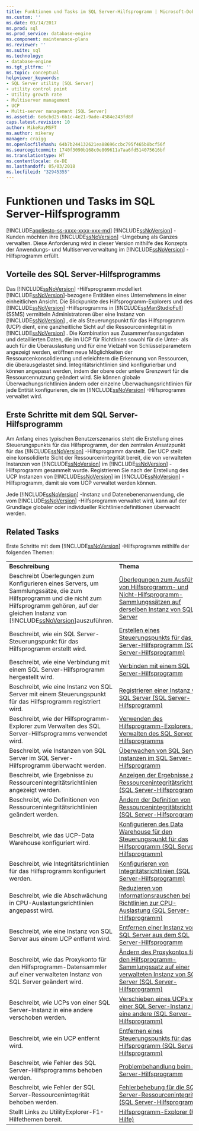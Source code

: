 ```yaml
---
title: Funktionen und Tasks im SQL Server-Hilfsprogramm | Microsoft-Dokumentation
ms.custom: ''
ms.date: 03/14/2017
ms.prod: sql
ms.prod_service: database-engine
ms.component: maintenance-plans
ms.reviewer: ''
ms.suite: sql
ms.technology:
- database-engine
ms.tgt_pltfrm: ''
ms.topic: conceptual
helpviewer_keywords:
- SQL Server utility [SQL Server]
- utility control point
- Utility growth rate
- Multiserver management
- UCP
- Multi-server management [SQL Server]
ms.assetid: 6e6cbd25-6b1c-4e21-9ade-4584e243fd8f
caps.latest.revision: 10
author: MikeRayMSFT
ms.author: mikeray
manager: craigg
ms.openlocfilehash: 64b7b244132621ea88696ccbc795f465b8bcf56f
ms.sourcegitcommit: 1740f3090b168c0e809611a7aa6fd514075616bf
ms.translationtype: HT
ms.contentlocale: de-DE
ms.lasthandoff: 05/03/2018
ms.locfileid: "32945355"
---
```

# <a name="sql-server-utility-features-and-tasks"></a>Funktionen und Tasks im SQL Server-Hilfsprogramm
[!INCLUDE[appliesto-ss-xxxx-xxxx-xxx-md](../../includes/appliesto-ss-xxxx-xxxx-xxx-md.md)]
  [!INCLUDE[ssNoVersion](../../includes/ssnoversion-md.md)] -Kunden möchten ihre [!INCLUDE[ssNoVersion](../../includes/ssnoversion-md.md)] -Umgebung als Ganzes verwalten. Diese Anforderung wird in dieser Version mithilfe des Konzepts der Anwendungs- und Multiserververwaltung im [!INCLUDE[ssNoVersion](../../includes/ssnoversion-md.md)] -Hilfsprogramm erfüllt.  
  
## <a name="benefits-of-the-sql-server-utility"></a>Vorteile des SQL Server-Hilfsprogramms  
 Das [!INCLUDE[ssNoVersion](../../includes/ssnoversion-md.md)] -Hilfsprogramm modelliert [!INCLUDE[ssNoVersion](../../includes/ssnoversion-md.md)]-bezogene Entitäten eines Unternehmens in einer einheitlichen Ansicht. Die Blickpunkte des Hilfsprogramm-Explorers und des [!INCLUDE[ssNoVersion](../../includes/ssnoversion-md.md)] -Hilfsprogramms in [!INCLUDE[ssManStudioFull](../../includes/ssmanstudiofull-md.md)] (SSMS) vermitteln Administratoren über eine Instanz von [!INCLUDE[ssNoVersion](../../includes/ssnoversion-md.md)] , die als Steuerungspunkt für das Hilfsprogramm (UCP) dient, eine ganzheitliche Sicht auf die Ressourcenintegrität in [!INCLUDE[ssNoVersion](../../includes/ssnoversion-md.md)] . Die Kombination aus Zusammenfassungsdaten und detaillierten Daten, die im UCP für Richtlinien sowohl für die Unter- als auch für die Überauslastung und für eine Vielzahl von Schlüsselparametern angezeigt werden, eröffnen neue Möglichkeiten der Ressourcenkonsolidierung und erleichtern die Erkennung von Ressourcen, die überausgelastet sind. Integritätsrichtlinien sind konfigurierbar und können angepasst werden, indem der obere oder untere Grenzwert für die Ressourcennutzung geändert wird. Sie können globale Überwachungsrichtlinien ändern oder einzelne Überwachungsrichtlinien für jede Entität konfigurieren, die im [!INCLUDE[ssNoVersion](../../includes/ssnoversion-md.md)] -Hilfsprogramm verwaltet wird.  
  
##  <a name="typical_scenarios"></a> Erste Schritte mit dem SQL Server-Hilfsprogramm  
 Am Anfang eines typischen Benutzerszenarios steht die Erstellung eines Steuerungspunkts für das Hilfsprogramm, der den zentralen Ansatzpunkt für das [!INCLUDE[ssNoVersion](../../includes/ssnoversion-md.md)] -Hilfsprogramm darstellt. Der UCP stellt eine konsolidierte Sicht der Ressourcenintegrität bereit, die von verwalteten Instanzen von [!INCLUDE[ssNoVersion](../../includes/ssnoversion-md.md)] im [!INCLUDE[ssNoVersion](../../includes/ssnoversion-md.md)] -Hilfsprogramm gesammelt wurde. Registrieren Sie nach der Erstellung des UCP Instanzen von [!INCLUDE[ssNoVersion](../../includes/ssnoversion-md.md)] im [!INCLUDE[ssNoVersion](../../includes/ssnoversion-md.md)] -Hilfsprogramm, damit sie vom UCP verwaltet werden können.  
  
 Jede [!INCLUDE[ssNoVersion](../../includes/ssnoversion-md.md)] -Instanz und Datenebenenanwendung, die vom [!INCLUDE[ssNoVersion](../../includes/ssnoversion-md.md)] -Hilfsprogramm verwaltet wird, kann auf der Grundlage globaler oder individueller Richtliniendefinitionen überwacht werden.  
  
## <a name="related-tasks"></a>Related Tasks  
 Erste Schritte mit dem [!INCLUDE[ssNoVersion](../../includes/ssnoversion-md.md)] -Hilfsprogramm mithilfe der folgenden Themen:  
  
|||  
|-|-|  
|**Beschreibung**|**Thema**|  
|Beschreibt Überlegungen zum Konfigurieren eines Servers, um Sammlungssätze, die zum Hilfsprogramm und die nicht zum Hilfsprogramm gehören, auf der gleichen Instanz von [!INCLUDE[ssNoVersion](../../includes/ssnoversion-md.md)]auszuführen.|[Überlegungen zum Ausführen von Hilfsprogramm- und Nicht-Hilfsprogramm-Sammlungssätzen auf derselben Instanz von SQL Server](../../relational-databases/manage/run-utility-and-non-utility-collection-sets-on-same-sql-instance.md)|  
|Beschreibt, wie ein SQL Server-Steuerungspunkt für das Hilfsprogramm erstellt wird.|[Erstellen eines Steuerungspunkts für das SQL Server-Hilfsprogramm &#40;SQL Server-Hilfsprogramm&#41;](../../relational-databases/manage/create-a-sql-server-utility-control-point-sql-server-utility.md)|  
|Beschreibt, wie eine Verbindung mit einem SQL Server-Hilfsprogramm hergestellt wird.|[Verbinden mit einem SQL Server-Hilfsprogramm](../../relational-databases/manage/connect-to-a-sql-server-utility.md)|  
|Beschreibt, wie eine Instanz von SQL Server mit einem Steuerungspunkt für das Hilfsprogramm registriert wird.|[Registrieren einer Instanz von SQL Server &#40;SQL Server-Hilfsprogramm&#41;](../../relational-databases/manage/enroll-an-instance-of-sql-server-sql-server-utility.md)|  
|Beschreibt, wie der Hilfsprogramm-Explorer zum Verwalten des SQL Server-Hilfsprogramms verwendet wird.|[Verwenden des Hilfsprogramm-Explorers zum Verwalten des SQL Server-Hilfsprogramms](../../relational-databases/manage/use-utility-explorer-to-manage-the-sql-server-utility.md)|  
|Beschreibt, wie Instanzen von SQL Server im SQL Server-Hilfsprogramm überwacht werden.|[Überwachen von SQL Server-Instanzen im SQL Server-Hilfsprogramm](../../relational-databases/manage/monitor-instances-of-sql-server-in-the-sql-server-utility.md)|  
|Beschreibt, wie Ergebnisse zu Ressourcenintegritätsrichtlinien angezeigt werden.|[Anzeigen der Ergebnisse zu Ressourcenintegritätsrichtlinien &#40;SQL Server-Hilfsprogramm&#41;](../../relational-databases/manage/view-resource-health-policy-results-sql-server-utility.md)|  
|Beschreibt, wie Definitionen von Ressourcenintegritätsrichtlinien geändert werden.|[Ändern der Definition von Ressourcenintegritätsrichtlinien &#40;SQL Server-Hilfsprogramm&#41;](../../relational-databases/manage/modify-a-resource-health-policy-definition-sql-server-utility.md)|  
|Beschreibt, wie das UCP-Data Warehouse konfiguriert wird.|[Konfigurieren des Data Warehouse für den Steuerungspunkt für das Hilfsprogramm &#40;SQL Server-Hilfsprogramm&#41;](../../relational-databases/manage/configure-your-utility-control-point-data-warehouse-sql-server-utility.md)|  
|Beschreibt, wie Integritätsrichtlinien für das Hilfsprogramm konfiguriert werden.|[Konfigurieren von Integritätsrichtlinien &#40;SQL Server-Hilfsprogramm&#41;](../../relational-databases/manage/configure-health-policies-sql-server-utility.md)|  
|Beschreibt, wie die Abschwächung in CPU-Auslastungsrichtlinien angepasst wird.|[Reduzieren von Informationsrauschen bei Richtlinien zur CPU-Auslastung &#40;SQL Server-Hilfsprogramm&#41;](../../relational-databases/manage/reduce-noise-in-cpu-utilization-policies-sql-server-utility.md)|  
|Beschreibt, wie eine Instanz von SQL Server aus einem UCP entfernt wird.|[Entfernen einer Instanz von SQL Server aus dem SQL Server-Hilfsprogramm](../../relational-databases/manage/remove-an-instance-of-sql-server-from-the-sql-server-utility.md)|  
|Beschreibt, wie das Proxykonto für den Hilfsprogramm-Datensammler auf einer verwalteten Instanz von SQL Server geändert wird.|[Ändern des Proxykontos für den Hilfsprogramm-Sammlungssatz auf einer verwalteten Instanz von SQL Server &#40;SQL Server-Hilfsprogramm&#41;](../../relational-databases/manage/change-proxy-account-for-utility-collection-on-managed-sql-server.md)|  
|Beschreibt, wie UCPs von einer SQL Server-Instanz in eine andere verschoben werden.|[Verschieben eines UCPs von einer SQL Server-Instanz in eine andere &#40;SQL Server-Hilfsprogramm&#41;](../../relational-databases/manage/move-a-ucp-from-one-instance-of-sql-server-to-another-sql-server-utility.md)|  
|Beschreibt, wie ein UCP entfernt wird.|[Entfernen eines Steuerungspunkts für das Hilfsprogramm &#40;SQL Server-Hilfsprogramm&#41;](../../relational-databases/manage/remove-a-utility-control-point-sql-server-utility.md)|  
|Beschreibt, wie Fehler des SQL Server-Hilfsprogramms behoben werden.|[Problembehandlung beim SQL Server-Hilfsprogramm](http://msdn.microsoft.com/library/f5f47c2a-38ea-40f8-9767-9bc138d14453)|  
|Beschreibt, wie Fehler der SQL Server-Ressourcenintegrität behoben werden.|[Fehlerbehebung für die SQL Server-Ressourcenintegrität &#40;SQL Server-Hilfsprogramm&#41;](../../relational-databases/manage/troubleshoot-sql-server-resource-health-sql-server-utility.md)|  
|Stellt Links zu UtilityExplorer-F1-Hilfethemen bereit.|[Hilfsprogramm-Explorer (F1-Hilfe)](../../relational-databases/manage/utility-explorer-f1-help.md)|  
  
  
